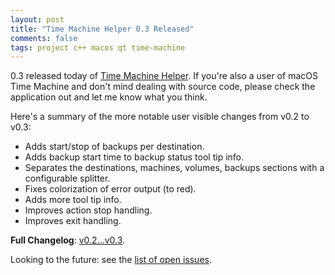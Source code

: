 ```yaml
---
layout: post
title: "Time Machine Helper 0.3 Released"
comments: false
tags: project c++ macos qt time-machine
---
```


0.3 released today of [Time Machine Helper](https://github.com/louis-langholtz/time-machine-helper).
If you're also a user of macOS Time Machine and don't mind dealing with source code, please check the application out and let me know what you think.

Here's a summary of the more notable user visible changes from v0.2 to v0.3:
- Adds start/stop of backups per destination.
- Adds backup start time to backup status tool tip info.
- Separates the destinations, machines, volumes, backups sections with a configurable splitter.
- Fixes colorization of error output (to red).
- Adds more tool tip info.
- Improves action stop handling.
- Improves exit handling.

**Full Changelog**: [v0.2...v0.3](https://github.com/louis-langholtz/time-machine-helper/compare/v0.2...v0.3).

Looking to the future: see the [list of open issues](https://github.com/louis-langholtz/time-machine-helper/issues).
